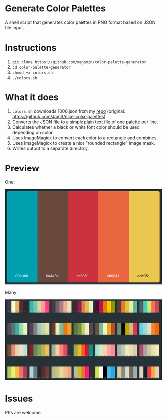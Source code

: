 # Generate Color Palettes

A shell script that generates color palettes in PNG format based on JSON file input.

# Instructions

1. `git clone https://github.com/majamin/color-palette-generator`
1. `cd color-palette-generator`
1. `chmod +x colors.sh`
1. `./colors.sh`

# What it does

1. `colors.sh` downloads 1000.json from my [repo](https://github.com/majamin/nice-color-palettes) (original: https://github.com/Jam3/nice-color-palettes).
1. Converts the JSON file to a simple plain text file of one palette per line.
1. Calculates whether a black or white font color should be used depending on color.
1. Uses ImageMagick to convert each color to a rectangle and combines.
1. Uses ImageMagick to create a nice "rounded rectangle" image mask.
1. Writes output to a separate directory.

# Preview

One:

![One example](example.png)

Many:

![Gallery](short-gallery.png)

# Issues

PRs are welcome.
